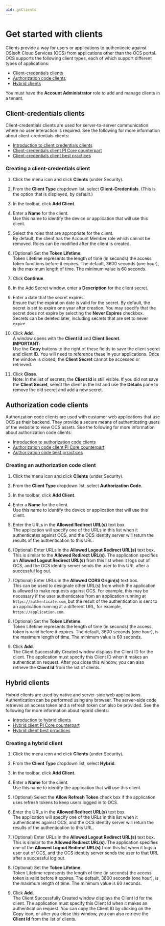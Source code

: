```yaml
---
uid: gsClients
---
```

# Get started with clients

Clients provide a way for users or applications to authenticate against OSIsoft Cloud Services (OCS) from applications other than the OCS portal. OCS supports the following client types, each of which support different types of applications:
- [Client-credentials clients](#gsClient-credentials-clients)
- [Authorization code clients](#gsAuthorization-code-clients)
- [Hybrid clients](#gsHybrid-clients)

You must have the **Account Administrator** role to add and manage clients in a tenant.

## <a name="gsClient-credentials-clients"></a>Client-credentials clients

Client-credentials clients are used for server-to-server communication where no user interaction is required. See the following for more information about client-credentials clients:

- [Introduction to client credentials clients](xref:ccClients#client-credentials-client)
- [Client-credentials client PI Core counterpart](xref:ccClients#client-credentials-pi-core)
- [Client-credentials client best practices](xref:ccClients#client-credentials-bp)

### Creating a client-credentials client

1. Click the menu icon and click **Clients** (under Security).

1. From the **Client Type** dropdown list, select **Client-Credentials**. (This is the option that is displayed, by default.)

1. In the toolbar, click **Add Client**.

1. Enter a **Name** for the client.  
   Use this name to identify the device or application that will use this client.

1. Select the roles that are appropriate for the client.  
   By default, the client has the Account Member role which cannot be removed. Roles can be modified after the client is created.

1. (Optional) Set the **Token Lifetime**.  
   Token Lifetime represents the length of time (in seconds) the access token functions before it expires. The default, 3600 seconds (one hour), is the maximum length of time. The minimum value is 60 seconds.

1. Click **Continue**.

1. In the Add Secret window, enter a **Description** for the client secret.

1. Enter a date that the secret expires.  
   Ensure that the expiration date is valid for the secret. By default, the secret is set to expire one year after creation. You may specify that the secret does not expire by selecting the **Never Expires** checkbox. Secrets can be deleted later, including secrets that are set to never expire.

1. Click **Add**.  
   A window opens with the **Client Id** and **Client Secret**.  
   **IMPORTANT**:  
   Use the **Copy** buttons to the right of these fields to save the client secret and client ID. You will need to reference these in your applications. Once the window is closed, the **Client Secret** cannot be accessed or retrieved.

1. Click **Close**.  
   Note: In the list of secrets, the **Client Id** is still visible. If you did not save the **Client Secret**, select the client in the list and use the **Details** pane to remove the old secret and add a new secret.

## <a name="gsAuthorization-code-clients"></a>Authorization code clients

Authorization code clients are used with customer web applications that use OCS as their backend. They provide a secure means of authenticating users of the website to view OCS assets. See the following for more information about authorization code clients:

- [Introduction to authorization code clients](xref:ccClients#authorization-code-client)
- [Authorization code client PI Core counterpart](xref:ccClients#authorization-code-pi-core)
- [Authorization code best prractices](xref:ccClients#authorization-code-bp)

### Creating an authorization code client

1. Click the menu icon and click **Clients** (under Security).

1. From the **Client Type** dropdown list, select **Authorization Code**.

1. In the toolbar, click **Add Client**.

1. Enter a **Name** for the client.  
   Use this name to identify the device or application that will use this client.

1. Enter the URLs in the **Allowed Redirect URL(s)** text box.  
   The application will specify one of the URLs in this list when it authenticates against OCS, and the OCS identity server will return the results of the authentication to this URL.

1. (Optional) Enter URLs in the **Allowed Logout Redirect URL(s)** text box.  
   This is similar to the **Allowed Redirect URL(s)**. The application specifies an **Allowed Logout Redirect URL(s)** from this list when it logs out of OCS, and the OCS identity server sends the user to this URL after a successful log out.

1. (Optional) Enter URLs in the **Allowed CORS Origin(s)** text box.  
   This can be used to designate other URL(s) from which the application is allowed to make requests against OCS. For example, this may be necessary if the user authenticates from an application running at `https://authenticate.com`, but the result of the authentication is sent to an application running at a different URL, for example, `https://application.com`.

1. (Optional) Set the **Token Lifetime**.  
   Token Lifetime represents the length of time (in seconds) the access token is valid before it expires. The default, 3600 seconds (one hour), is the maximum length of time. The minimum value is 60 seconds.

1. Click **Add**.  
   The Client Successfully Created window displays the Client ID for the client. The application must specify this Client ID when it makes an authentication request. After you close this window, you can also retrieve the **Client Id** from the list of clients.

## <a name="gsHybrid-clients"></a>Hybrid clients

Hybrid clients are used by native and server-side web applications. Authentication can be performed using any browser. The server-side code retrieves an access token and a refresh token can also be provided. See the following for more information about hybrid clients:

- [Introduction to hybrid clients](xref;ccClients#hybrid-client)
- [Hybrid client PI Core counterpart](xref:ccClients#hybrid-client-pi-core)
- [Hybrid client best prractices](xref:ccClients#hybrid-client-bp)

### Creating a hybrid client

1. Click the menu icon and click **Clients** (under Security).

1. From the **Client Type** dropdown list, select **Hybrid**.

1. In the toolbar, click **Add Client**.

1. Enter a **Name** for the client.  
   Use this name to identify the application that will use this client.

1. (Optional) Select the **Allow Refresh Token** check box if the application uses refresh tokens to keep users logged in to OCS.

1. Enter the URLs in the **Allowed Redirect URL(s)** text box.  
   The application will specify one of the URLs in this list when it authenticates against OCS, and the OCS identity server will return the results of the authentication to this URL.

1. (Optional) Enter URLs in the **Allowed Logout Redirect URL(s)** text box.  
   This is similar to the **Allowed Redirect URL(s)**. The application specifies one of the **Allowed Logout Redirect URL(s)** from this list when it logs a user out of OCS, and the OCS identity server sends the user to that URL after a successful log out.

1. (Optional) Set the **Token Lifetime**.  
   Token Lifetime represents the length of time (in seconds) the access token is valid before it expires. The default, 3600 seconds (one hour), is the maximum length of time. The minimum value is 60 seconds.

1. Click **Add**.  
   The Client Successfully Created window displays the Client Id for the client. The application must specify this Client Id when it makes an authentication request. You can copy the Client ID by clicking on the Copy icon, or after you close this window, you can also retrieve the **Client Id** from the list of clients.
